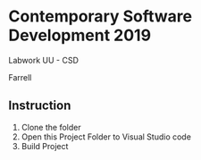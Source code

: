 # Contemporary Software Development 2019
Labwork UU - CSD

Farrell

## Instruction

1. Clone the folder
2. Open this Project Folder to Visual Studio code
3. Build Project
